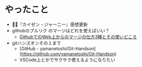 # やったこと

* 『カイゼン・ジャーニー』感想更新
* githubのプルリク のマージはどれを使えばいい？
  * [GithubでのWeb上からのマージの仕方3種とその使いどころ](https://qiita.com/ko-he-8/items/94e872f2154829c868df)
* gitハンズオンその１まで
  * [GitHub - yamanetoshi/Git-Handson]
  (https://github.com/yamanetoshi/Git-Handson)
  * VSCode上とかでサクサク使えるようになりたい